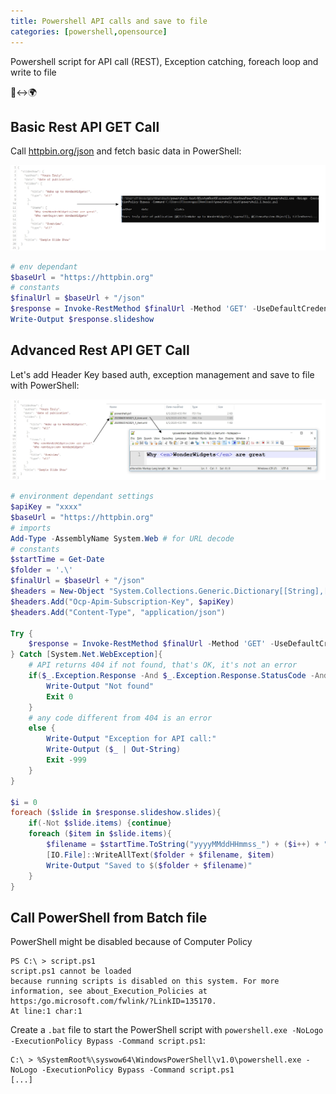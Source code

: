 ```yaml
---
title: Powershell API calls and save to file
categories: [powershell,opensource]
---
```


Powershell script for API call (REST), Exception catching, foreach loop and write to file

<p class="text-center">📂↔️🌍</p>

<!--more-->

## Basic Rest API GET Call

Call [httpbin.org/json](https://httpbin.org/json) and fetch basic data in PowerShell:

![todo](/assets/images/2020/powershell-api-call-basic-save-file.jpg)

```powershell
# env dependant
$baseUrl = "https://httpbin.org"
# constants
$finalUrl = $baseUrl + "/json"
$response = Invoke-RestMethod $finalUrl -Method 'GET' -UseDefaultCredentials # UseDefaultCredentials for default proxy
Write-Output $response.slideshow
```

## Advanced Rest API GET Call
Let's add Header Key based auth, exception management and save to file with PowerShell:

![todo](/assets/images/2020/powershell-api-call-save-file.jpg)

```powershell
# environment dependant settings
$apiKey = "xxxx"
$baseUrl = "https://httpbin.org"
# imports
Add-Type -AssemblyName System.Web # for URL decode
# constants
$startTime = Get-Date
$folder = '.\'
$finalUrl = $baseUrl + "/json"
$headers = New-Object "System.Collections.Generic.Dictionary[[String],[String]]"
$headers.Add("Ocp-Apim-Subscription-Key", $apiKey)
$headers.Add("Content-Type", "application/json")

Try {
	$response = Invoke-RestMethod $finalUrl -Method 'GET' -UseDefaultCredentials -Headers $headers
} Catch [System.Net.WebException]{
	# API returns 404 if not found, that's OK, it's not an error
	if($_.Exception.Response -And $_.Exception.Response.StatusCode -And $_.Exception.Response.StatusCode.value__.equals(404)){
		Write-Output "Not found"
		Exit 0
	}
	# any code different from 404 is an error
	else {
		Write-Output "Exception for API call:"
		Write-Output ($_ | Out-String)
		Exit -999
	}
}

$i = 0
foreach ($slide in $response.slideshow.slides){
	if(-Not $slide.items) {continue}
	foreach ($item in $slide.items){
		$filename = $startTime.ToString("yyyyMMddHHmmss_") + ($i++) + "_item.xml" # 20200515160425_2_item.xml
		[IO.File]::WriteAllText($folder + $filename, $item)
		Write-Output "Saved to $($folder + $filename)"
	}
}
```

## Call PowerShell from Batch file

PowerShell might be disabled because of Computer Policy

```console
PS C:\ > script.ps1
script.ps1 cannot be loaded
because running scripts is disabled on this system. For more information, see about_Execution_Policies at
https:/go.microsoft.com/fwlink/?LinkID=135170.
At line:1 char:1
```

Create a `.bat` file to start the PowerShell script with `powershell.exe -NoLogo -ExecutionPolicy Bypass -Command script.ps1`:
```console
C:\ > %SystemRoot%\syswow64\WindowsPowerShell\v1.0\powershell.exe -NoLogo -ExecutionPolicy Bypass -Command script.ps1
[...]
```
